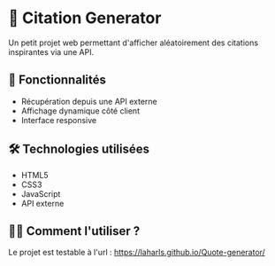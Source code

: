 # 🎯 Citation Generator

Un petit projet web permettant d'afficher aléatoirement des citations inspirantes via une API.

## 🚀 Fonctionnalités

- Récupération depuis une API externe
- Affichage dynamique côté client
- Interface responsive

## 🛠️ Technologies utilisées

- HTML5
- CSS3
- JavaScript
- API externe

## 🧑‍💻 Comment l'utiliser ?

Le projet est testable à l'url : https://laharls.github.io/Quote-generator/
